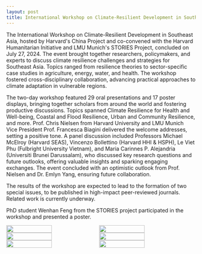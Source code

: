 ```yaml
---
layout: post
title: International Workshop on Climate-Resilient Development in Southeast Asia Successfully Concludes
---
```


The International Workshop on Climate-Resilient Development in Southeast Asia, hosted by Harvard's China Project and co-convened with the Harvard Humanitarian Initiative and LMU Munich's STORIES Project, concluded on July 27, 2024. The event brought together researchers, policymakers, and experts to discuss climate resilience challenges and strategies for Southeast Asia. Topics ranged from resilience theories to sector-specific case studies in agriculture, energy, water, and health. The workshop fostered cross-disciplinary collaboration, advancing practical approaches to climate adaptation in vulnerable regions.

The two-day workshop featured 29 oral presentations and 17 poster displays, bringing together scholars from around the world and fostering productive discussions. Topics spanned Climate Resilience for Health and Well-being, Coastal and Flood Resilience, Urban and Community Resilience, and more. Prof. Chris Nielsen from Harvard University and LMU Munich Vice President Prof. Francesca Biagini delivered the welcome addresses, setting a positive tone. A panel discussion included Professors Michael McElroy (Harvard SEAS), Vincenzo Bollettino (Harvard HHI & HSPH), Le Viet Phu (Fulbright University Vietnam), and Maria Carinnes P. Alejandria (Universiti Brunei Darussalam), who discussed key research questions and future outlooks, offering valuable insights and sparking engaging exchanges. The event concluded with an optimistic outlook from Prof. Nielsen and Dr. Emlyn Yang, ensuring future collaboration.

The results of the workshop are expected to lead to the formation of two special issues, to be published in high-impact peer-reviewed journals. Related work is currently underway.

PhD student Wenhan Feng from the STORIES project participated in the workshop and presented a poster.


<div style="display: flex;">
  <img src="/assets/images/content/hvw-1.JPG" style="width: 49%;">
  <img src="/assets/images/content/hvw-2.JPG" style="width: 49%;">
</div>
<div style="display: flex;">
  <img src="/assets/images/content/hvw-3.JPG" style="width: 49%;">
  <img src="/assets/images/content/hvw-4.JPG" style="width: 49%;">
</div>
<div style="display: flex;">
  <img src="/assets/images/content/hvw-5.JPG" style="width: 49%;">
  <img src="/assets/images/content/hvw-6.JPG" style="width: 49%;">
</div>
